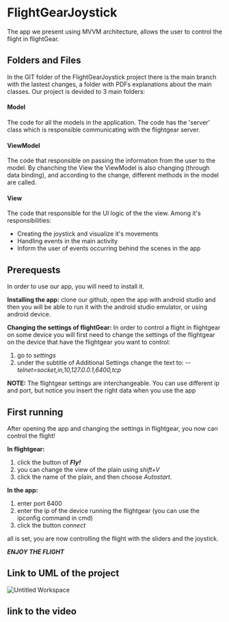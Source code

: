 # FlightGearJoystick
The app we present using MVVM architecture, allows the user to control the flight in flightGear.

## Folders and Files
In the GIT folder of the FlightGearJoystick project there is the main branch with the lastest changes, a folder with PDFs explanations about the main classes. 
Our project is devided to 3 main folders:

#### Model
The code for all the models in the application.
The code has the 'server' class which is responsible communicating with the flightgear server.

#### ViewModel
The code that responsible on passing the information from the user to the model.
By chanching the View the ViewModel is also changing (through data binding), and according to the change, different methods in the model are called. 

#### View
The code that responsible for the UI logic of the the view. Among it's responsibilities: 
* Creating the joystick and visualize it's movements
* Handling events in the main activity
* Inform the user of events occurring behind the scenes in the app

## Prerequests
In order to use our app, you will need to install it.

**Installing the app:**
clone our github, open the app with android studio and then you will be able to run it with the android studio emulator, or using android device.

**Changing the settings of flightGear:**
In order to control a flight in flightgear on some device you will first need to change the settings of the flightgear on the device that have the flightgear you want to control:
1. go to *settings*
2. under the subtitle of Additional Settings change the text to: *--telnet=socket,in,10,127.0.0.1,6400,tcp*

**NOTE:** The flightgear settings are interchangeable. You can use different ip and port, but notice you insert the right data when you use the app

## First running
After opening the app and changing the settings in flightgear, you now can control the flight!

**In flightgear:**
1. click the button of ***Fly!***
2. you can change the view of the plain using *shift+V*
3. click the name of the plain, and then choose *Autostart*.

**In the app:**
1. enter port 6400
2. enter the ip of the device running the flightgear (you can use the ipconfig command in cmd)
3. click the button *connect*

all is set, you are now controlling the flight with the sliders and the joystick.

***ENJOY THE FLIGHT***

## Link to UML of the project

![Untitled Workspace](https://user-images.githubusercontent.com/61862949/122591069-18bc3e00-d06b-11eb-8fca-b047e8c78dd2.jpg)

## link to the video




